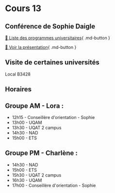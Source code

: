 # Cours 13 
## Conférence de Sophie Daigle
[📁 Liste des programmes universitaires](https://cmontmorency365-my.sharepoint.com/:b:/g/personal/lora_boisvert_cmontmorency_qc_ca/ETbq33-qauRKmL9VkGECe3kB02iCvtmsi3WX6r5CRuSWtg?e=ERkQGE){ .md-button }       

[📁 Voir la présentation](https://cmontmorency365-my.sharepoint.com/:b:/g/personal/lora_boisvert_cmontmorency_qc_ca/EdZ4ebdwqp9PjwpMx9Ee38gB2LUsm4zZsBa3hNZxZhMaEQ?e=fyq6OX){ .md-button }       

## Visite de certaines universités
Local B3428

## Horaires
## Groupe AM - Lora : 
- 12h15 - Conseillère d'orientation - Sophie
- 13h00 - UQAM
- 13h30 - UQAT 2 campus
- 14h30 - NAD
- 15h00 - ETS
  

## Groupe PM - Charlène :
- 14h30 - NAD
- 15h00 - ETS
- 15h30 - UQAT 2 campus
- 16h30 - UQAM
- 17h00 - Conseillère d'orientation - Sophie

